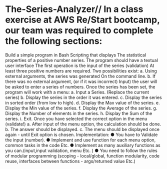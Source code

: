 # The-Series-Analyzer// In a class exercise at AWS Re/Start bootcamp, our team was required to complete the following sections:
Build a simple program in Bash Scripting that displays
The statistical properties of a positive number series.
The program should have a textual user interface
The first operation is the input of the series (validation)
At least three positive numbers are required.
Two possibilities exist:
a. Using external arguments, the series was generated
On the command line.
b. If there was no external argument, (or if it was incorrect)
Input) the user will be asked to enter a series of numbers.
Once the series has been set, the program will work with
a menu:
a. Input a Series. (Replace the current series)
b. Display the series in the order it was entered.
c. Display the series in sorted order (from low to
high).
d. Display the Max value of the series.
e. Display the Min value of the series.
f. Display the Average of the series.
g. Display the Number of elements in the series.
h. Display the Sum of the series.
i. Exit.
Once you have selected the correct option in the menu (validate!)
a. After input of the menu option, the calculation
should be done.
b. The answer should be displayed.
c. The menu should be displayed once again - until
Exit option is chosen.
Implementation:
● You have to Validate the input (number).
● Implement and use function for each menu option, common
tasks in the code Etc.
● Implement as many auxiliary functions as you
can.(input,input validation, menu Etc. )
● You need to follow the rules of modular programming
(scoping - local/global, function modularity, code
reuse, interfaces between functions - args/returned
value Etc.)
